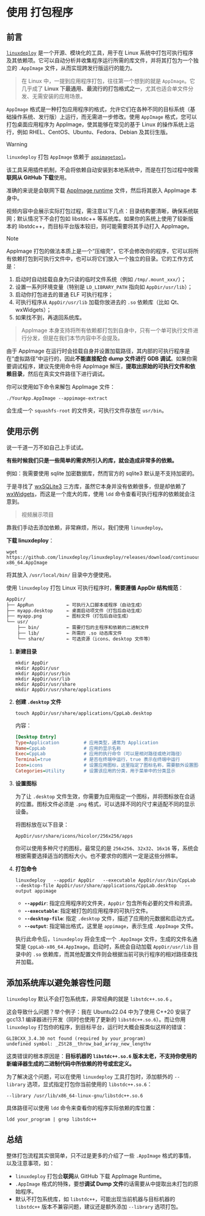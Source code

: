 # 使用 打包程序

## 前言

[`linuxdeploy`](https://github.com/linuxdeploy/linuxdeploy) 是一个开源、模块化的工具，用于在 Linux 系统中打包可执行程序及其依赖项。它可以自动分析并收集程序运行所需的库文件，并将其打包为一个独立的 `.AppImage` 文件，从而实现跨发行版运行的能力。

> 在 Linux 中，一提到应用程序打包，往往第一个想到的就是 `AppImage`。它几乎成了 **Linux 下最通用、最流行的打包格式之一**，尤其也适合单文件分发、无需安装的应用场景。

`AppImage` 格式是一种打包应用程序的格式，允许它们在各种不同的目标系统（基础操作系统、发行版）上运行，而无需进一步修改。使用 `AppImage` 格式，您可以打包桌面应用程序为 AppImage，使其能够在常见的基于 Linux 的操作系统上运行，例如 RHEL、CentOS、Ubuntu、Fedora、Debian 及其衍生版。

> [!WARNING]
>
> `linuxdeploy` 打包 `AppImage` 依赖于 [`appimagetool`](https://github.com/AppImage/AppImageKit)。
>
> 该工具采用插件机制，不会将依赖自动安装到本地系统中，而是在打包过程中按需**联网从 GitHub 下载**使用。
>
> 准确的来说是会联网下载 [AppImage runtime](https://github.com/AppImage/type2-runtime) 文件，然后将其嵌入 AppImage  本身中。
>
> 视频内容中会展示实际打包过程，需注意以下几点：目录结构要清晰，确保系统联网；默认情况下不会打包如 libstdc++ 等系统库。如果你的系统上使用了较新版本的 libstdc++，而目标平台版本较旧，则可能需要将其手动打入 AppImage。

> [!NOTE]
>
> AppImage 打包的做法本质上是一个“压缩壳”，它不会修改你的程序，它可以将所有依赖打包到可执行文件中，也可以将它们放入一个独立的目录。它的工作方式是：
>
> 1. 启动时自动挂载自身为只读的临时文件系统（例如 `/tmp/.mount_xxx/`）；
> 2. 设置一系列环境变量（特别是 `LD_LIBRARY_PATH` 指向如 `AppDir/usr/lib`）；
> 3. 启动你打包进去的普通 ELF 可执行程序；
> 4. 可执行程序从 `AppDir/usr/lib` 加载你放进去的 `.so` 依赖库（比如 Qt、wxWidgets）；
> 5. 如果找不到，再退回系统库。
>
> > AppImage 本身支持将所有依赖都打包到自身中，只有一个单可执行文件进行分发，但是在我们本节内容中不会提及。
>
> 由于 AppImage 在运行时会挂载自身并设置加载路径，其内部的可执行程序是在“虚拟路径”中运行的，因此**不能直接配合 dump 文件进行 GDB 调试**。如果你需要调试程序，建议先使用命令将 AppImage 解压，**提取出原始的可执行文件和依赖目录**，然后在真实文件路径下进行调试。
>
> 你可以使用如下命令来解包 AppImage 文件：
>
> ```shell
> ./YourApp.AppImage --appimage-extract
> ```
>
> 会生成一个 `squashfs-root` 的文件夹，可执行文件存放在 `usr/bin`。

## 使用示例

说一千道一万不如自己上手试试。

**有些时候我们只是一些简单的需求所引入的库，就会造成非常多的依赖。**

例如：我需要使用 sqlite 加密数据库，然而官方的 sqlite3 默认是不支持加密的。

于是寻找了 [wxSQLite3](https://github.com/utelle/wxsqlite3) 三方库，虽然它本身并没有依赖很多，但是却依赖了 [wxWidgets](https://github.com/wxWidgets/wxWidgets)，而这是一个庞大的库，使用 `ldd` 命令查看可执行程序的依赖就会注意到。

> 视频展示项目

靠我们手动去添加依赖，非常麻烦，所以，我们使用 `linuxdeploy`。

**下载 linuxdeploy**：

```shell
wget https://github.com/linuxdeploy/linuxdeploy/releases/download/continuous/linuxdeploy-x86_64.AppImage
```

将其放入 `/usr/local/bin/` 目录中方便使用。

使用 `linuxdeploy` 打包 Linux 可执行程序时，**需要遵循 AppDir 结构规范**：

```txt
AppDir/
├── AppRun            ← 可执行入口脚本或程序（自动生成）
├── myapp.desktop     ← 桌面启动项文件（打包后自动生成）
├── myapp.png         ← 图标文件（打包后自动生成）
└── usr/
    ├── bin/          ← 需要打包的主程序和依赖的二进制文件
    ├── lib/          ← 所需的 .so 动态库文件
    └── share/        ← 可选资源（icons、desktop 文件等）
```

1. **新建目录**

    ```shell
    mkdir AppDir
    mkdir AppDir/usr
    mkdir AppDir/usr/bin
    mkdir AppDir/usr/lib
    mkdir AppDir/usr/share
    mkdir AppDir/usr/share/applications
    ```

2. **创建 `.desktop` 文件**

   ```shell
   touch AppDir/usr/share/applications/CppLab.desktop
   ```

   内容：

   ```ini
   [Desktop Entry]
   Type=Application         # 应用类型，通常为 Application
   Name=CppLab              # 应用的显示名称
   Exec=CppLab              # 应用的执行命令（可以是相对路径或绝对路径）
   Terminal=true            # 是否在终端中运行，true 表示在终端中运行
   Icon=icons               # 设置应用图标，这里指定了图标名称，需要额外设置图标
   Categories=Utility       # 设置该应用的分类，用于菜单中的分类显示
   ```

3. **设置图标**

   为了让 `.desktop` 文件生效，你需要为应用指定一个图标，并将图标放在合适的位置。图标文件必须是 `.png` 格式，可以选择不同的尺寸来适配不同的显示设备。

   将图标放在以下目录：

   ```shell
   AppDir/usr/share/icons/hicolor/256x256/apps
   ```

   你可以使用多种尺寸的图标，最常见的是 `256x256`、`32x32`、`16x16` 等，系统会根据需要选择适当的图标大小。也不要求你的图片一定是这些分辨率。

4. **打包命令**

   ```shell
   linuxdeploy   --appdir AppDir   --executable AppDir/usr/bin/CppLab   --desktop-file AppDir/usr/share/applications/CppLab.desktop   --output appimage
   ```

   - **`--appdir`**: 指定应用程序的文件夹，`AppDir` 包含所有必要的文件和资源。
   - **`--executable`**: 指定被打包的应用程序的可执行文件。
   - **`--desktop-file`**: 指定 `.desktop` 文件，描述了应用的元数据和启动方式。
   - **`--output`**: 指定输出格式，这里是 `appimage`，表示生成 `.AppImage` 文件。

   执行此命令后，`linuxdeploy` 将会生成一个 `.AppImage` 文件，生成的文件名通常是 `CppLab-x86_64.AppImage`。启动时，系统会自动加载 `AppDir/usr/lib` 目录中的 `.so` 依赖库，而其他配置文件则会根据当前可执行程序的相对路径查找并加载。

## 添加系统库以避免兼容性问题

`linuxdeploy` 默认不会打包系统库，非常经典的就是 `libstdc++.so.6` 。

这会导致什么问题？举个例子：我在 Ubuntu22.04 中为了使用 C++20 安装了 gcc13.1 编译器进行开发（同时也使用了更新的 `libstdc++.so.6`）。而让你用 `linuxdeploy` 打包你的程序，到目标平台，运行时大概会报类似这样的错误：

```shell
GLIBCXX_3.4.30 not found (required by your_program)
undefined symbol: _ZSt28__throw_bad_array_new_lengthv
```

这类错误的根本原因是：**目标机器的 `libstdc++.so.6` 版本太老，不支持你使用的新编译器生成的二进制代码中所依赖的符号或宏定义。**

为了解决这个问题，可以在使用 `linuxdeploy` 工具打包时，添加额外的 `--library` 选项，显式指定打包你当前使用的 `libstdc++.so.6`：

```shell
--library /usr/lib/x86_64-linux-gnu/libstdc++.so.6
```

具体路径可以使用 `ldd` 命令来查看你的程序实际依赖的库位置：

```shell
ldd your_program | grep libstdc++
```

## 总结

整体打包流程其实很简单，只不过是更多的介绍了一些 `.AppImage` 格式的事情，以及注意事项，如：

- `linuxdeploy` 打包会**联网**从 GitHub 下载 AppImage Runtime。
- `.AppImage` 格式的特殊，要想**调试 Dump 文件**的话需要从中提取出未打包的原始程序。
- 默认不打包系统库，如 `libstdc++`，可能出现当前机器与目标机器的 `libstdc++` 版本不兼容问题，建议还是额外添加 `--library` 选项打包。
